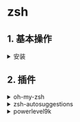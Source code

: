 # zsh

## 1. 基本操作

<details>
<summary>安装</summary>
### 1.1. 安装

```
sudo apt install zsh
```


### 1.2 zsh为默认shell

```
chsh -s /bin/zsh
```

</details>

## 2. 插件

<details>
<summary>oh-my-zsh</summary>

### 2.1 oh-my-zsh

[Github地址](https://github.com/ohmyzsh/ohmyzsh)

安装：

```
sh -c "$(curl -fsSL https://raw.githubusercontent.com/ohmyzsh/ohmyzsh/master/tools/install.sh)"
```

</details>

<details>
<summary>zsh-autosuggestions</summary>

### 2.2 zsh-autosuggestions

[Github地址](https://github.com/zsh-users/zsh-autosuggestions)

安装到oh-my-zsh：

1. clone库到oh-my-zsh插件目录`$ZSH_CUSTOM/plugins`(默认~/.oh-my-zsh/custom/plugins)
```
git clone https://github.com/zsh-users/zsh-autosuggestions ${ZSH_CUSTOM:-~/.oh-my-zsh/custom}/plugins/zsh-autosuggestions
```
2. 添加zsh-autosuggestions到oh-my-zsh配置文档`~/.zshrc`，多个插件用空格隔开

```
plugins=(zsh-autosuggestions)
```

配置：
```
# 配置文件是$ZSH_CUSTOM/plugins/zsh-autosuggestions/zsh-autosuggestions.zsh
# 修改首先从历史命令匹配，然后按照系统补全匹配
ZSH_AUTOSUGGEST_STRATEGY=(history completion)
```
</details>

<details>
<summary>powerlevel9k</summary>

Powerlevel9k是zsh的一个主题

[Github地址](https://github.com/Powerlevel9k/powerlevel9k)

Powerlevel9k使用一段时间之后发现当工作路径较长时，打印需要很长时间，所以现在使用[Powerlevel10k](https://github.com/romkatv/powerlevel10k)，Powerlevel9k的配置在Powerlevel10k下不用修改可以直接使用，相比之下，10k在使用时更加流畅，无卡顿

## 安装

更详细的安装过程[参考这里](https://github.com/Powerlevel9k/powerlevel9k/wiki/Install-Instructions)

本例的前提是安装好oh-my-zsh，然后一句命令搞定安装：

```
git clone https://github.com/bhilburn/powerlevel9k.git ~/.oh-my-zsh/custom/themes/powerlevel9k
```

安装powerlevel10k:
```
git clone https://github.com/romkatv/powerlevel10k ~/.oh-my-zsh/custom/themes/powerlevel10k
```

设置zsh主题，在`~/.zshrc`中写入：

```
ZSH_THEME="powerlevel9k/powerlevel9k"
```

在`~/.zshrc`中配置主题时，主题要把原来的`ZSH_THEME`注释掉

如果提示终端色彩不够256色，则继续在`~/.zshrc`中加入：

```
# 记住此条配置一定要加在~/.zshrc的最顶部所有配置之前
export TERM="xterm-256color" 
```

如果安装完终端有乱码问题，则需要安装powerline字体，安装如下：

```
git clone git@github.com:supermarin/powerline-fonts.git 
```

从github下载字体之后，视具体平台安装字体即可，安装完设置到终端乱码即消失

其他情况下安装参考github地址

## 配置

### 命令行样式自定义

样式自定义详细说明[参考这里](https://github.com/Powerlevel9k/powerlevel9k/wiki/Stylizing-Your-Prompt)

以下配置信息都是要配置到`~/.zshrc`中，主要配置如下：
```
# 命令行显示两行，且右侧元素显示在第二行
POWERLEVEL9K_PROMPT_ON_NEWLINE=true
POWERLEVEL9K_RPROMPT_ON_NEWLINE=true

# 左侧的元素也分两行显示，使用newline分割两行，可自定义划分位置
POWERLEVEL9K_LEFT_PROMPT_ELEMENTS=(dir newline vcs)

# 新命令行之前必输出一个空行
POWERLEVEL9K_PROMPT_ADD_NEWLINE=true

# 关闭右侧元素显示
POWERLEVEL9K_DISABLE_RPROMPT=true

# 设置终端亮色主题下的命令行
POWERLEVEL9K_COLOR_SCHEME='light'

# 缩短目录层级
POWERLEVEL9K_SHORTEN_DIR_LENGTH=1
# 缩短目录策略：隐藏上层目录中间的字
POWERLEVEL9K_SHORTEN_STRATEGY="truncate_middle"
```
还可以配置每个元素的图标和颜色，详细说明看上面github链接

### 自定义命令行元素显示

详细配置[参考这里](https://github.com/Powerlevel9k/powerlevel9k#customizing-prompt-segments)


以下配置信息都是要配置到`~/.zshrc`中，主要配置如下：
```
# 配置左右两部分分别需要显示哪些元素，下面括号中的是默认值
POWERLEVEL9K_LEFT_PROMPT_ELEMENTS=(context dir vcs)
POWERLEVEL9K_RIGHT_PROMPT_ELEMENTS=(status root_indicator background_jobs history time)
```
如果需要新增加显示的元素，只需要添加对应的字段到相应的变量中去，所有可以被添加的元素的完整列表可以去上面链接查看，这里只简单说明一些常用元素：
- context 用户名和主机名
- dir 当前工作目录
- dir_writable 如果对当前目录无写权限，会显示锁标记
- root_indicator 对超级用户做标记
- background_jobs 后台工作的jobs数量
- history 当前命令在历史命令中的序号
- status 上一条命令的执行结果
- time 系统时间
- vcs 当前所处的git仓库

[参考教程](https://www.jianshu.com/p/ae1e0db9f4bb)

</details>